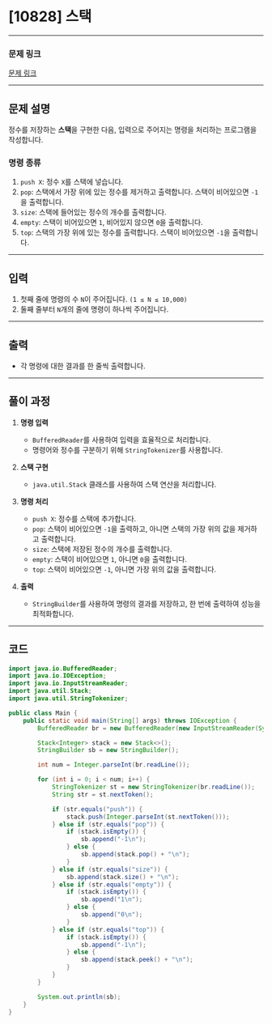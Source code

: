 # [10828] 스택

---

### 문제 링크
[문제 링크](https://www.acmicpc.net/problem/10828)

---

## 문제 설명
정수를 저장하는 **스택**을 구현한 다음, 입력으로 주어지는 명령을 처리하는 프로그램을 작성합니다.

### 명령 종류
1. `push X`: 정수 `X`를 스택에 넣습니다.
2. `pop`: 스택에서 가장 위에 있는 정수를 제거하고 출력합니다. 스택이 비어있으면 `-1`을 출력합니다.
3. `size`: 스택에 들어있는 정수의 개수를 출력합니다.
4. `empty`: 스택이 비어있으면 `1`, 비어있지 않으면 `0`을 출력합니다.
5. `top`: 스택의 가장 위에 있는 정수를 출력합니다. 스택이 비어있으면 `-1`을 출력합니다.

---

## 입력
1. 첫째 줄에 명령의 수 `N`이 주어집니다. `(1 ≤ N ≤ 10,000)`
2. 둘째 줄부터 `N`개의 줄에 명령이 하나씩 주어집니다.

---

## 출력
- 각 명령에 대한 결과를 한 줄씩 출력합니다.

---

## 풀이 과정

1. **명령 입력**
    - `BufferedReader`를 사용하여 입력을 효율적으로 처리합니다.
    - 명령어와 정수를 구분하기 위해 `StringTokenizer`를 사용합니다.

2. **스택 구현**
    - `java.util.Stack` 클래스를 사용하여 스택 연산을 처리합니다.

3. **명령 처리**
    - `push X`: 정수를 스택에 추가합니다.
    - `pop`: 스택이 비어있으면 `-1`을 출력하고, 아니면 스택의 가장 위의 값을 제거하고 출력합니다.
    - `size`: 스택에 저장된 정수의 개수를 출력합니다.
    - `empty`: 스택이 비어있으면 `1`, 아니면 `0`을 출력합니다.
    - `top`: 스택이 비어있으면 `-1`, 아니면 가장 위의 값을 출력합니다.

4. **출력**
    - `StringBuilder`를 사용하여 명령의 결과를 저장하고, 한 번에 출력하여 성능을 최적화합니다.

---

## 코드

```java
import java.io.BufferedReader;
import java.io.IOException;
import java.io.InputStreamReader;
import java.util.Stack;
import java.util.StringTokenizer;

public class Main {
    public static void main(String[] args) throws IOException {
        BufferedReader br = new BufferedReader(new InputStreamReader(System.in));

        Stack<Integer> stack = new Stack<>();
        StringBuilder sb = new StringBuilder();

        int num = Integer.parseInt(br.readLine());

        for (int i = 0; i < num; i++) {
            StringTokenizer st = new StringTokenizer(br.readLine());
            String str = st.nextToken();

            if (str.equals("push")) {
                stack.push(Integer.parseInt(st.nextToken()));
            } else if (str.equals("pop")) {
                if (stack.isEmpty()) {
                    sb.append("-1\n");
                } else {
                    sb.append(stack.pop() + "\n");
                }
            } else if (str.equals("size")) {
                sb.append(stack.size() + "\n");
            } else if (str.equals("empty")) {
                if (stack.isEmpty()) {
                    sb.append("1\n");
                } else {
                    sb.append("0\n");
                }
            } else if (str.equals("top")) {
                if (stack.isEmpty()) {
                    sb.append("-1\n");
                } else {
                    sb.append(stack.peek() + "\n");
                }
            }
        }

        System.out.println(sb);
    }
}
